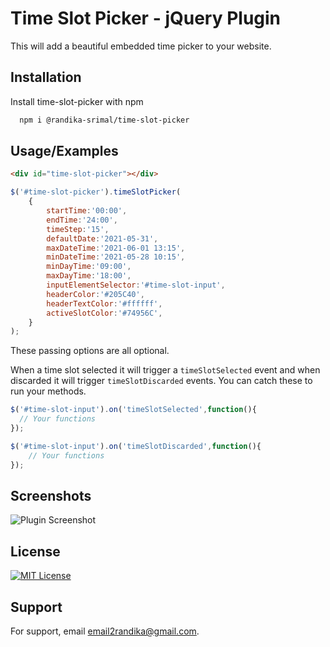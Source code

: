 
# Time Slot Picker - jQuery Plugin

This will add a beautiful embedded time picker to your website. 


## Installation 

Install time-slot-picker with npm

```bash 
  npm i @randika-srimal/time-slot-picker
```
    
## Usage/Examples

```html
<div id="time-slot-picker"></div>
```
```javascript
$('#time-slot-picker').timeSlotPicker(
    {
        startTime:'00:00',
        endTime:'24:00',
        timeStep:'15',
        defaultDate:'2021-05-31',
        maxDateTime:'2021-06-01 13:15',
        minDateTime:'2021-05-28 10:15',
        minDayTime:'09:00',
        maxDayTime:'18:00',
        inputElementSelector:'#time-slot-input',
        headerColor:'#205C40',
        headerTextColor:'#ffffff',
        activeSlotColor:'#74956C',
    }
);
```
These passing options are all optional.

When a time slot selected it will trigger a `timeSlotSelected` event and when discarded it will trigger `timeSlotDiscarded` events. You can catch these to run your methods.

```javascript
$('#time-slot-input').on('timeSlotSelected',function(){
  // Your functions
});

$('#time-slot-input').on('timeSlotDiscarded',function(){
    // Your functions
});
```
  
## Screenshots

![Plugin Screenshot](https://user-images.githubusercontent.com/7983447/120070508-83034380-c0a8-11eb-8883-9ad530c151bb.png)

  
## License

[![MIT License](https://img.shields.io/badge/License-MIT-yellow.svg)](https://opensource.org/licenses/)

  
## Support

For support, email email2randika@gmail.com.

  
